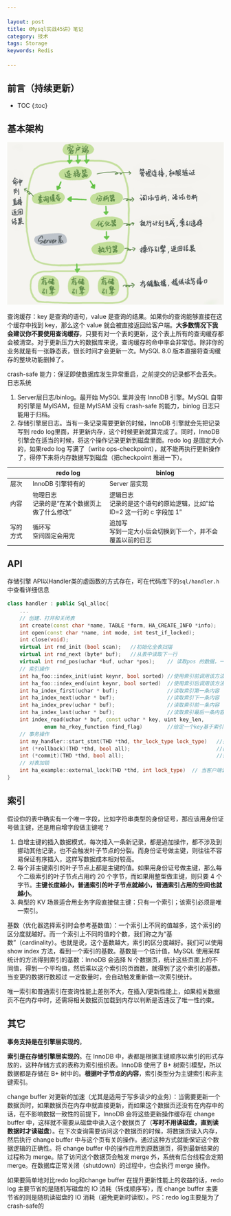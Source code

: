 ```yaml
---

layout: post
title: 《Mysql实战45讲》笔记
category: 技术
tags: Storage
keywords: Redis

---
```


## 前言（持续更新）

* TOC
{:toc}

## 基本架构

![](/public/upload/storage/mysql_architecture.png)

查询缓存：key 是查询的语句，value 是查询的结果。如果你的查询能够直接在这个缓存中找到 key，那么这个 value 就会被直接返回给客户端。**大多数情况下我会建议你不要使用查询缓存**，只要有对一个表的更新，这个表上所有的查询缓存都会被清空。对于更新压力大的数据库来说，查询缓存的命中率会非常低。除非你的业务就是有一张静态表，很长时间才会更新一次。MySQL 8.0 版本直接将查询缓存的整块功能删掉了。

crash-safe 能力：保证即使数据库发生异常重启，之前提交的记录都不会丢失。日志系统
1. Server层日志/binlog。最开始 MySQL 里并没有 InnoDB 引擎。MySQL 自带的引擎是 MyISAM，但是 MyISAM 没有 crash-safe 的能力，binlog 日志只能用于归档。
1. 存储引擎层日志。当有一条记录需要更新的时候，InnoDB 引擎就会先把记录写到 redo log里面，并更新内存，这个时候更新就算完成了。同时，InnoDB 引擎会在适当的时候，将这个操作记录更新到磁盘里面。redo log 是固定大小的，如果redo log 写满了（write ops-checkpoint），就不能再执行更新操作了，得停下来将内存数据写到磁盘（把checkpoint 推进一下）。

||redo log|binlog|
|---|---|---|
|层次|InnoDB 引擎特有的|Server 层实现|
|内容|物理日志<br>记录的是“在某个数据页上做了什么修改”|逻辑日志<br>记录的是这个语句的原始逻辑，比如“给 ID=2 这一行的 c 字段加 1”|
|写的方式|循环写<br>空间固定会用完|追加写<br>写到一定大小后会切换到下一个，并不会覆盖以前的日志|


## API

存储引擎 API以Handler类的虚函数的方式存在，可在代码库下的`sql/handler.h`中查看详细信息

```c++
class handler : public Sql_alloc{
    ...
    // 创建、打开和关闭表
    int create(const char *name, TABLE *form, HA_CREATE_INFO *info);
    int open(const char *name, int mode, int test_if_locked);
    int close(void);
    virtual int rnd_init (bool scan);   //初始化全表扫描
    virtual int rnd_next (byte* buf);   //从表中读取下一行
    virtual int rnd_pos(uchar *buf, uchar *pos);    // 读取pos 的数据，一般用于读取字段
    // 索引操作
    int ha_foo::index_init(uint keynr, bool sorted) //使用索引前调用该方法
    int ha_foo::index_end(uint keynr, bool sorted)  //使用索引后调用该方法
    int ha_index_first(uchar * buf);                //读取索引第一条内容
    int ha_index_next(uchar * buf);                 //读取索引下一条内容
    int ha_index_prev(uchar * buf);                 //读取索引前一条内容
    int ha_index_last(uchar * buf);                 //读取索引最后一条内容
    int index_read(uchar * buf, const uchar * key, uint key_len,
            enum ha_rkey_function find_flag)        //给定一个key基于索引读取内容
    // 事务操作
    int my_handler::start_stmt(THD *thd, thr_lock_type lock_type)   //开始一个事务
    int (*rollback)(THD *thd, bool all);                            //回滚一个事务
    int (*commit)(THD *thd, bool all);                              //提交一个事务
    // 对表加锁
    int ha_example::external_lock(THD *thd, int lock_type)  // 当客户端调用LOCK TABLE时，通过external_lock函数加锁：
}
```

## 索引

假设你的表中确实有一个唯一字段，比如字符串类型的身份证号，那应该用身份证号做主键，还是用自增字段做主键呢？
1. 自增主键的插入数据模式，每次插入一条新记录，都是追加操作，都不涉及到挪动其他记录，也不会触发叶子节点的分裂。而身份证号做主键，则往往不容易保证有序插入，这样写数据成本相对较高。
2. 每个非主键索引的叶子节点上都是主键的值。如果用身份证号做主键，那么每个二级索引的叶子节点占用约 20 个字节，而如果用整型做主键，则只要 4 个字节。**主键长度越小，普通索引的叶子节点就越小，普通索引占用的空间也就越小**。
3. 典型的 KV 场景适合用业务字段直接做主键：只有一个索引；该索引必须是唯一索引。

基数（优化器选择索引时会参考基数值）：一个索引上不同的值越多，这个索引的区分度就越好。而一个索引上不同的值的个数，我们称之为“基数”（cardinality）。也就是说，这个基数越大，索引的区分度越好。我们可以使用 show index 方法，看到一个索引的基数。基数是一个估计值，MySQL 使用采样统计的方法得到索引的基数：InnoDB 会选择 N 个数据页，统计这些页面上的不同值，得到一个平均值，然后乘以这个索引的页面数，就得到了这个索引的基数。当变更的数据行数超过 一定数量时，会自动触发重新做一次索引统计。

唯一索引和普通索引在查询性能上差别不大，在插入/更新性能上，如果相关数据页不在内存中时，还需将相关数据页加载到内存以判断是否违反了唯一性约束。

## 其它

**事务支持是在引擎层实现的**。

**索引是在存储引擎层实现的**。在 InnoDB 中，表都是根据主键顺序以索引的形式存放的，这种存储方式的表称为索引组织表。InnoDB 使用了 B+ 树索引模型，所以数据都是存储在 B+ 树中的。**根据叶子节点的内容**，索引类型分为主键索引和非主键索引。

change buffer 对更新的加速（尤其是适用于写多读少的业务）：当需要更新一个数据页时，如果数据页在内存中就直接更新，而如果这个数据页还没有在内存中的话，在不影响数据一致性的前提下，InnoDB 会将这些更新操作缓存在 change buffer 中，这样就不需要从磁盘中读入这个数据页了（**写时不用读磁盘，直到读数据时才读磁盘**）。在下次查询需要访问这个数据页的时候，将数据页读入内存，然后执行 change buffer 中与这个页有关的操作。通过这种方式就能保证这个数据逻辑的正确性。将 change buffer 中的操作应用到原数据页，得到最新结果的过程称为 merge。除了访问这个数据页会触发 merge 外，系统有后台线程会定期 merge。在数据库正常关闭（shutdown）的过程中，也会执行 merge 操作。

如果要简单地对比redo log和change buffer 在提升更新性能上的收益的话，redo log 主要节省的是随机写磁盘的 IO 消耗（转成顺序写），而 change buffer 主要节省的则是随机读磁盘的 IO 消耗（避免更新时读取）。PS：redo log主要是为了crash-safe的

